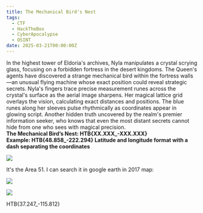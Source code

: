 ```yaml
---
title: The Mechanical Bird's Nest
tags:
  - CTF
  - HackTheBox
  - CyberApocalypse
  - OSINT
date: 2025-03-21T00:00:00Z
---
```

In the highest tower of Eldoria's archives, Nyla manipulates a crystal scrying glass, focusing on a forbidden fortress in the desert kingdoms. The Queen's agents have discovered a strange mechanical bird within the fortress walls—an unusual flying machine whose exact position could reveal strategic secrets. Nyla's fingers trace precise measurement runes across the crystal's surface as the aerial image sharpens. Her magical lattice grid overlays the vision, calculating exact distances and positions. The blue runes along her sleeves pulse rhythmically as coordinates appear in glowing script. Another hidden truth uncovered by the realm's premier information seeker, who knows that even the most distant secrets cannot hide from one who sees with magical precision.  
**The Mechanical Bird’s Nest: HTB{XX.XXX_-XXX.XXX}  
Example: HTB{48.858_-222.294} Latitude and longitude format with a dash separating the coordinates**

![](Pasted%20image%2020250321221715.png)

It's the Area 51. I can search it in google earth in 2017 map:

![](Pasted%20image%2020250321222529.png)

![](Pasted%20image%2020250321223021.png)

HTB{37.247_-115.812}